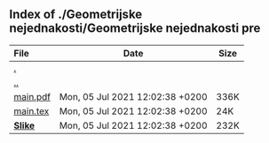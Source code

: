 ## Index of ./Geometrijske nejednakosti/Geometrijske nejednakosti pre

File | Date | Size
:--- | --- | ---
[.](.) | |
[..](..) | |
[main.pdf](main.pdf) | Mon, 05 Jul 2021 12:02:38 +0200 | 336K
[main.tex](main.tex) | Mon, 05 Jul 2021 12:02:38 +0200 | 24K
[**Slike**](Slike) | Mon, 05 Jul 2021 12:02:38 +0200 | 232K

